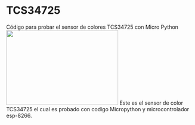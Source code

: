 # TCS34725
Código para probar el sensor de colores TCS34725 con Micro Python
<img src='NodeMCU-Microncontroller.ppm/' width=300 height=200 />
Este es el sensor de color TCS34725 el cual es probado con codigo Micropython y microcontrolador esp-8266.
